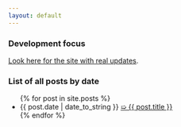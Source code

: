 ```yaml
---
layout: default
---
```

### Development focus

[Look here for the site with real updates](http://atta-metta.net/about).

### List of all posts by date

<div class="link">
  <ul class="recent">
  {% for post in site.posts %}
    <li>{{ post.date | date_to_string }} <a href="{{ post.url }}">➯ {{ post.title }}</a> <a class="dsq_count" href="{{ post.url }}#disqus_thread"></a></li>
  {% endfor %}
  </ul>
</div>
